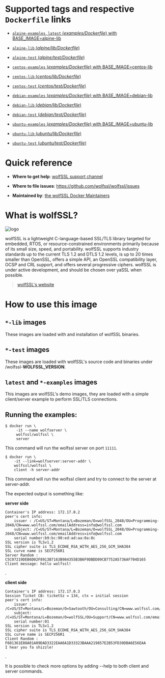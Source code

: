 # Supported tags and respective `Dockerfile` links

- [`alpine-examples`, `latest` (*examples/Dockerfile*) with BASE_IMAGE=alpine-lib](https://github.com/wolfssl/Dockerfile/examples/Dockerfile)
- [`alpine-lib` (*alpine/lib/Dockerfile*)](https://github.com/wolfssl/Dockerfile/alpine/lib/Dockerfile)
- [`alpine-test` (*alpine/test/Dockerfile*)](https://github.com/wolfssl/Dockerfile/alpine/test/Dockerfile)

- [`centos-examples` (*examples/Dockerfile*) with BASE_IMAGE=centos-lib](https://github.com/wolfssl/Dockerfile/examples/Dockerfile)
- [`centos-lib` (*centos/lib/Dockerfile*)](https://github.com/wolfssl/Dockerfile/centos/lib/Dockerfile)
- [`centos-test` (*centos/test/Dockerfile*)](https://github.com/wolfssl/Dockerfile/centos/test/Dockerfile)

- [`debian-examples` (*examples/Dockerfile*) with BASE_IMAGE=debian-lib](https://github.com/wolfssl/Dockerfile/examples/Dockerfile)
- [`debian-lib` (*debian/lib/Dockerfile*)](https://github.com/wolfssl/Dockerfile/debian/lib/Dockerfile)
- [`debian-test` (*debian/test/Dockerfile*)](https://github.com/wolfssl/Dockerfile/debian/test/Dockerfile)

- [`ubuntu-examples` (*examples/Dockerfile*) with BASE_IMAGE=ubuntu-lib](https://github.com/wolfssl/Dockerfile/examples/Dockerfile)
- [`ubuntu-lib` (*ubuntu/lib/Dockerfile*)](https://github.com/wolfssl/Dockerfile/ubuntu/lib/Dockerfile)
- [`ubuntu-test` (*ubuntu/test/Dockerfile*)](https://github.com/wolfssl/Dockerfile/ubuntu/test/Dockerfile)

# Quick reference

 - **Where to get help**:
    [wolfSSL support channel](mailto:support@wolfssl.com)

 - **Where to file issues**:
    https://github.com/wolfssl/wolfssl/issues

 - **Maintained by**:
    [the wolfSSL Docker Maintainers](https://github.com/wolfssl/wolfssl)

# What is wolfSSL?

![logo](https://avatars1.githubusercontent.com/u/5891092?v=4&s=100)

wolfSSL is a lightweight C-language-based SSL/TLS library targeted for embedded, RTOS, or resource-constrained environments primarily because of its small size, speed, and portability. wolfSSL supports industry standards up to the current TLS 1.2 and DTLS 1.2 levels, is up to 20 times smaller than OpenSSL, offers a simple API, an OpenSSL compatibility layer, OCSP and CRL support, and offers several progressive ciphers. wolfSSL is under active development, and should be chosen over yaSSL when possible.

> [wolfSSL's website](https://www.wolfssl.com)

# How to use this image

## `*-lib` images

These images are loaded with and installation of wolfSSL binaries.

## `*-test` images

These images are loaded with wolfSSL's source code and binaries under /wolfssl-**WOLFSSL_VERSION**.

## `latest` and `*-examples` images

This images are wolfSSL's demo images, they are loaded with a simple client/server example to perform SSL/TLS connections.

## Running the examples:

```console
$ docker run \
     -it --name wolfserver \
     wolfssl/wolfssl \
     server
```
This command will run the wolfssl server on port `11111`.

```console
$ docker run \
    -it --link=wolfserver:server-addr \
    wolfssl/wolfssl \
    client -h server-addr
```
This command will run the wolfssl client and try to connect to the server at server-addr.

The expected output is something like:

**server side**
```
Container's IP address: 172.17.0.2
peer's cert info:
    issuer : /C=US/ST=Montana/L=Bozeman/O=wolfSSL_2048/OU=Programming-2048/CN=www.wolfssl.com/emailAddress=info@wolfssl.com
    subject: /C=US/ST=Montana/L=Bozeman/O=wolfSSL_2048/OU=Programming-2048/CN=www.wolfssl.com/emailAddress=info@wolfssl.com
    serial number:b9:bc:90:ed:ad:aa:0a:8c
SSL version is TLSv1.2
SSL cipher suite is TLS_ECDHE_RSA_WITH_AES_256_GCM_SHA384
SSL curve name is SECP256R1
Server Random : C5C07219DEB6D02F8913B7163B984355B3B6F9DBDD09CB7752A5736AF704D165
Client message: hello wolfssl!
```
.

**client side**
```
Container's IP address: 172.17.0.3
Session Ticket CB: ticketSz = 134, ctx = initial session
peer's cert info:
    issuer : /C=US/ST=Montana/L=Bozeman/O=Sawtooth/OU=Consulting/CN=www.wolfssl.com/emailAddress=info@wolfssl.com
    subject: /C=US/ST=Montana/L=Bozeman/O=wolfSSL/OU=Support/CN=www.wolfssl.com/emailAddress=info@wolfssl.com
    serial number:01
SSL version is TLSv1.2
SSL cipher suite is TLS_ECDHE_RSA_WITH_AES_256_GCM_SHA384
SSL curve name is SECP256R1
Client Random : F601361E88A01A09DAD3322EAA6A1D33323BAAA219857E2B53FD30DBA6E56EAA
I hear you fa shizzle!
```
.

It is possible to check more options by adding --help to both client and server commands.
